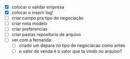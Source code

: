 - [x] colocar o validar empresa
- [x] colocar o inserir log!
- [ ] criar campo pra tipo de negociação
- [ ] criar nota modelo
- [ ] criar preferencias
- [ ] criar pastas repositorio de arquivo
- [ ] ver com a fernanda:
	- [ ] criado um depara no tipo de negociacao como antes
	- [ ] o valor de venda é o valor que ta vindo no arquivo?